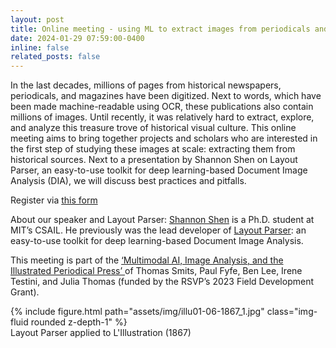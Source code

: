 ```yaml
---
layout: post
title: Online meeting - using ML to extract images from periodicals and newspaper
date: 2024-01-29 07:59:00-0400
inline: false
related_posts: false
---
```


In the last decades, millions of pages from historical newspapers, periodicals, and magazines have been digitized. Next to words, which have been made machine-readable using OCR, these publications also contain millions of images. Until recently, it was relatively hard to extract, explore, and analyze this treasure trove of historical visual culture. This online meeting aims to bring together projects and scholars who are interested in the first step of studying these images at scale: extracting them from historical sources. Next to a presentation by Shannon Shen on Layout Parser, an easy-to-use toolkit for deep learning-based Document Image Analysis (DIA), we will discuss best practices and pitfalls.

Register via <a href="https://forms.gle/W6sFHffFu8SRHwyW8 ">this form</a>

About our speaker and Layout Parser: <a href="https://www.szj.io/">Shannon Shen</a> is a Ph.D. student at MIT’s CSAIL. He previously was the lead developer of <a href="https://layout-parser.github.io/">Layout Parser</a>: an easy-to-use toolkit for deep learning-based Document Image Analysis.

This meeting is part of the <a href="https://tpsmi.github.io/news/announcement_3/">‘Multimodal AI, Image Analysis, and the Illustrated Periodical Press’ </a> of Thomas Smits, Paul Fyfe, Ben Lee, Irene Testini, and Julia Thomas (funded by the RSVP’s 2023 Field Development Grant).


<div class="row mt-3">
    <div class="col-sm mt-3 mt-md-0">
        {% include figure.html path="assets/img/illu01-06-1867_1.jpg" class="img-fluid rounded z-depth-1" %}
    </div>
</div>
<div class="caption">
   Layout Parser applied to L'Illustration (1867)
</div>
